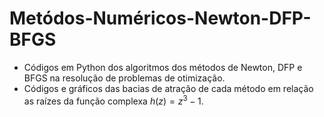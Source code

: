 # Metódos-Numéricos-Newton-DFP-BFGS

 - Códigos em Python dos algoritmos dos métodos de Newton, DFP e BFGS na resolução de problemas de otimização.
 - Códigos e gráficos das bacias de atração de cada método em relação as raízes da função complexa $h(z)=z^3-1$.
